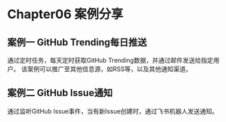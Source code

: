 # Chapter06 案例分享

## 案例一 GitHub Trending每日推送

通过定时任务，每天定时获取GitHub Trending数据，并通过邮件发送给指定用户。
该案例可以推广至其他信息源，如RSS等，以及其他通知渠道。

<n8n-workflow src='workflows/c06/github-trending.json' />

## 案例二 GitHub Issue通知

通过监听GitHub Issue事件，当有新Issue创建时，通过飞书机器人发送通知。

<n8n-workflow src='workflows/c06/github-issue-notify.json' />
